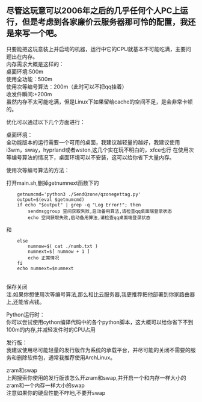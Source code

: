 ## 尽管这玩意可以2006年之后的几乎任何个人PC上运行，但是考虑到各家廉价云服务器那可怜的配置，我还是来写一个吧。
只要能把这玩意装上并启动的机器，运行中它的CPU就基本不可能吃满，主要问题出在内存。
<br/>内存需求大概是这样的：
<br/>桌面环境:500m
<br/>使用全功能：500m
<br/>使用次等编号算法：200m（此时可以不把qq挂着）
<br/>收发件瞬间:+200m
<br/>虽然内存不太可能吃满，但是Linux下如果留给cache的空间不足，是会非常卡顿的。

优化可以通过以下几个方面进行：

桌面环境：
<br/>全功能版本的运行需要一个可用的桌面，我建议越轻量的越好，我建议使用i3wm，sway，hyprland或者wston,这几个实在玩不明白的，xfce也行
在使用次等编号算法的情况下，桌面环境可以不安装，这可以给你省下大量内存。

使用次等编号算法的方法：

打开main.sh,删掉getnumnext函数下的
```
    getnumcmd='python3 ./SendQzone/qzonegettag.py'
    output=$(eval $getnumcmd)
    if echo "$output" | grep -q "Log Error!"; then
        sendmsggroup 空间获取失败,启动备用算法,请检查qq桌面端登录状态
        echo 空间获取失败,启动备用算法,请检查qq桌面端登录状态
```
和
```
    else
        numnow=$( cat ./numb.txt )
        numnext=$[ numnow + 1 ]
        echo 正常情况
    fi
    echo numnext=$numnext
```
<br/>保存关闭
<br/>注.如果你想使用次等编号算法,那么相比云服务器,我更推荐把他部署到你家路由器上,还能省点钱。

Python运行时：
<br/>你可以尝试使用cython编译代码中的各个python脚本，这大概可以给你省下不到100m的内存,并减轻发件时的CPU占用

发行版：
<br/>我建议使用尽可能轻量的发行版作为系统的承载平台，并尽可能的关闭不需要的服务和删除软件包，通常我推荐使用ArchLinux。

zram和swap
<br/>上网搜索你使用的发行版该怎么开zram和swap,并开启一个和内存一样大小的zram和一个内存一样大小的swap
<br/>注意如果你的硬盘性能不咋地,不要开swap
